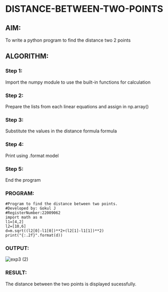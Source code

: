 # DISTANCE-BETWEEN-TWO-POINTS

## AIM:
To write a python program to find the distance two 2 points
## ALGORITHM:
### Step 1:
Import the numpy module to use the built-in functions for calculation 
### Step 2:
Prepare the lists from each linear equations and assign in np.array() 
### Step 3:
Substitute the values in the distance formula formula 
### Step 4:
Print using .format model 
### Step 5:
End the program 
### PROGRAM:
```
#Program to find the distance between two points.
#Developed by: Gokul J
#RegisterNumber:22009062
import math as m
l1=[4,2]
l2=[10,6]
d=m.sqrt((l2[0]-l1[0])**2+(l2[1]-l1[1])**2)
print("{:.2f}".format(d))
```

### OUTPUT:
![exp3 (2)](https://user-images.githubusercontent.com/121165938/209552778-ef02a3f4-649b-4cbb-8ac6-182c459d1f86.png)



### RESULT:
The distance between the two points is displayed sucessfully.
